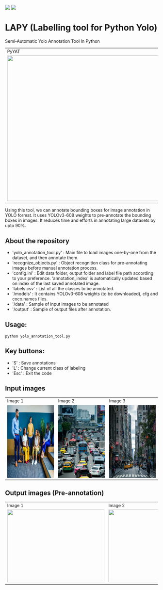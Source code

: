 <a href="https://www.linkedin.com/in/parthibanma/"><img src="https://img.shields.io/badge/LinkedIn-0077B5?style=for-the-badge&logo=linkedin&logoColor=white"></img></a>
<a href="https://parthi.vercel.app"><img src="https://img.shields.io/badge/Website-About%20Me-brightgreen"></img></a>

# LAPY (Labelling tool for Python Yolo)
Semi-Automatic Yolo Annotation Tool In Python

<table>
  <tr>
    <td>PyYAT</td>
  </tr>
  <tr>
    <td><img src="https://user-images.githubusercontent.com/38634222/175885482-baf10681-6ef5-45b5-873d-c4304e8fea73.png" width=640 height=480></td>
  </tr>
 </table>
 
Using this tool, we can annotate bounding boxes for image annotation in YOLO format. 
It uses YOLOv3-608 weights to pre-annotate the bounding boxes in images. It reduces time and efforts in annotating large datasets by upto 90%.

## About the repository
* 'yolo_annotation_tool.py' : Main file to load images one-by-one from the dataset, and then annotate them.
* 'recognize_objects.py' : Object recognition class for pre-annotating images before manual annotation process.
* 'config.ini' : Edit data folder, output folder and label file path according to your preference. 'annotation_index' is automatically updated based on index of the last saved annotated image.
* 'labels.csv' : List of all the classes to be annotated.
* '/models' : It contains YOLOv3-608 weights (to be downloaded), cfg and coco.names files.
* '/data' : Sample of input images to be annotated
* '/output' : Sample of output files after annotation.

## Usage:
```
python yolo_annotation_tool.py
```
## Key buttons:
* 'S' : Save annotations
* 'L' : Change current class of labeling
* 'Esc' :  Exit the code

## Input images

<table>
  <tr>
    <td>Image 1</td>
     <td>Image 2</td>
     <td>Image 3</td>
  </tr>
  <tr>
    <td><img src="https://github.com/2vin/PyYAT/blob/master/data/1.jpg" width=320 height=240></td>
    <td><img src="https://github.com/2vin/PyYAT/blob/master/data/2.jpg" width=320 height=240></td>
    <td><img src="https://github.com/2vin/PyYAT/blob/master/data/3.jpeg" width=320 height=240></td>
  </tr>
 </table>


## Output images (Pre-annotation)

<table>
  <tr>
    <td>Image 1</td>
     <td>Image 2</td>
     <td>Image 3</td>
  </tr>
  <tr>
    <td><img src="https://user-images.githubusercontent.com/38634222/175885476-e8b33fb0-f2be-4a4e-b1fc-ae493e03e85b.png" width=320 height=240></td>
    <td><img src="https://user-images.githubusercontent.com/38634222/175885461-93b0fafe-e135-4a76-9b6a-416de9a4513a.png" width=320 height=240></td>
    <td><img src="https://user-images.githubusercontent.com/38634222/175885482-baf10681-6ef5-45b5-873d-c4304e8fea73.png" width=320 height=240></td>
  </tr>
 </table>

